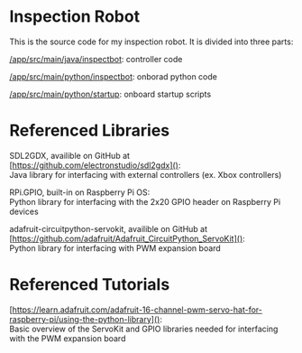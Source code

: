 # Inspection Robot
This is the source code for my inspection robot.
It is divided into three parts:

[/app/src/main/java/inspectbot](https://github.com/Hugh-G-0/inspect-bot/tree/main/app/src/main/java/inspectbot): controller code

[/app/src/main/python/inspectbot](https://github.com/Hugh-G-0/inspect-bot/tree/main/app/src/main/python/inspectbot): onborad python code

[/app/src/main/python/startup](https://github.com/Hugh-G-0/inspect-bot/tree/main/app/src/main/startup): onboard startup scripts

# Referenced Libraries

SDL2GDX, availible on GitHub at [https://github.com/electronstudio/sdl2gdx]():    
Java library for interfacing with external controllers (ex. Xbox controllers)

RPi.GPIO, built-in on Raspberry Pi OS:   
Python library for interfacing with the 2x20 GPIO header on Raspberry Pi devices

adafruit-circuitpython-servokit, availible on GitHub at [https://github.com/adafruit/Adafruit_CircuitPython_ServoKit]():    
Python library for interfacing with PWM expansion board

# Referenced Tutorials

[https://learn.adafruit.com/adafruit-16-channel-pwm-servo-hat-for-raspberry-pi/using-the-python-library]():  
Basic overview of the ServoKit and GPIO libraries needed for interfacing with the PWM expansion board
